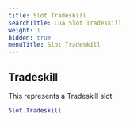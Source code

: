 ```yaml
---
title: Slot Tradeskill
searchTitle: Lua Slot Tradeskill
weight: 1
hidden: true
menuTitle: Slot Tradeskill
---
```

## Tradeskill

This represents a Tradeskill slot
```lua
Slot.Tradeskill
```
